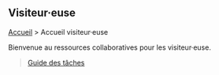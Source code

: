 ## Visiteur·euse

[Accueil](../) > Accueil visiteur·euse

Bienvenue au ressources collaboratives pour les visiteur·euse. 

> [Guide des tâches](./Fiches%20tâches/)